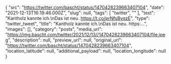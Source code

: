 {
  "src": "https://twitter.com/bascht/status/1470428239663407104",
  "date": "2021-12-13T16:19:46.000Z",
  "slug": null,
  "tags": [
    "twitter",
    ""
  ],
  "text": "Kantholz kannte ich.\nDas ist neu. https://t.co/prNfsByqzE",
  "type": "twitter_tweet",
  "title": "Kantholz kannte ich.\nDas ist neu. https:…",
  "images": [],
  "category": "posts",
  "media_url": "https://img.bascht.com/twitter/2021/12/13//1470428239663407104/file.jpeg",
  "description": null,
  "preview_url": null,
  "original_url": "https://twitter.com/bascht/status/1470428239663407104",
  "location_latitude": null,
  "additional_payload": null,
  "location_longitude": null
}